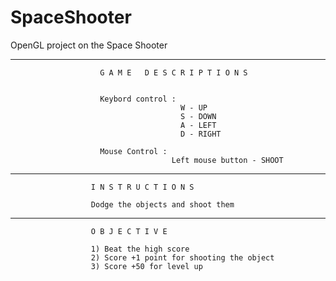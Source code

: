 # SpaceShooter

OpenGL project on the Space Shooter

********************************************************************

                        G A M E   D E S C R I P T I O N S
                        
                        
                        Keybord control : 
                                          W - UP
                                          S - DOWN
                                          A - LEFT
                                          D - RIGHT
                        
                        Mouse Control : 
                                        Left mouse button - SHOOT
                                        
********************************************************************                                      
                      I N S T R U C T I O N S
                      
                      Dodge the objects and shoot them
********************************************************************
                      O B J E C T I V E
                      
                      1) Beat the high score
                      2) Score +1 point for shooting the object
                      3) Score +50 for level up

